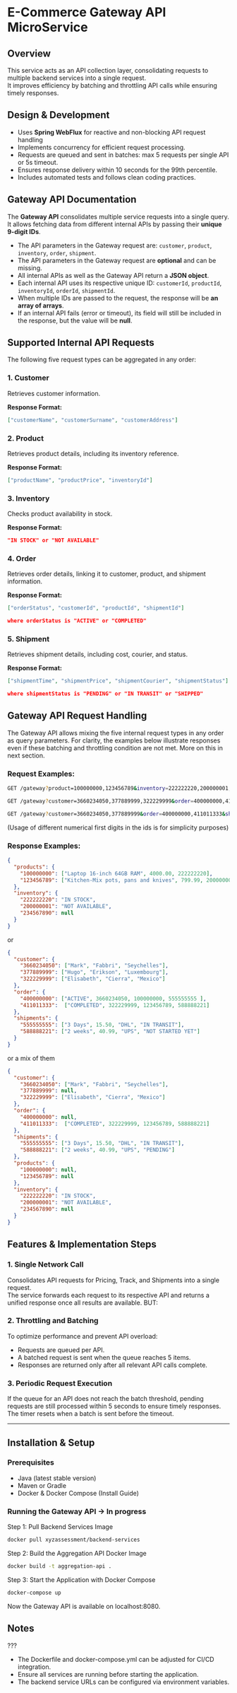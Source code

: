 # E-Commerce Gateway API MicroService

## Overview

This service acts as an API collection layer, consolidating requests to multiple backend services into a single request.  
It improves efficiency by batching and throttling API calls while ensuring timely responses.  

## Design & Development

- Uses **Spring WebFlux** for reactive and non-blocking API request handling
- Implements concurrency for efficient request processing.
- Requests are queued and sent in batches: max 5 requests per single API or 5s timeout.
- Ensures response delivery within 10 seconds for the 99th percentile.
- Includes automated tests and follows clean coding practices.

## Gateway API Documentation

The **Gateway API** consolidates multiple service requests into a single query.  
It allows fetching data from different internal APIs by passing their **unique 9-digit IDs**.

- The API parameters in the Gateway request are: `customer`, `product`, `inventory`, `order`, `shipment`.
- The API parameters in the Gateway request are **optional** and can be missing.
- All internal APIs as well as the Gateway API return a **JSON object**.
- Each internal API uses its respective unique ID: `customerId`, `productId`, `inventoryId`, `orderId`, `shipmentId`.
- When multiple IDs are passed to the request, the response will be **an array of arrays**.
- If an internal API fails (error or timeout), its field will still be included in the response, but the value will be **null**.

## Supported Internal API Requests
The following five request types can be aggregated in any order:

### **1. Customer**
Retrieves customer information.

**Response Format:**
```json
["customerName", "customerSurname", "customerAddress"]
```

### **2. Product**
Retrieves product details, including its inventory reference.

**Response Format:**
```json
["productName", "productPrice", "inventoryId"]
```

### **3. Inventory**
Checks product availability in stock.

**Response Format:**
```json
"IN STOCK" or "NOT AVAILABLE"
```

### **4. Order**
Retrieves order details, linking it to customer, product, and shipment information.

**Response Format:**
```json
["orderStatus", "customerId", "productId", "shipmentId"]

where orderStatus is "ACTIVE" or "COMPLETED"

```

### **5. Shipment**
Retrieves shipment details, including cost, courier, and status.

**Response Format:**
```json
["shipmentTime", "shipmentPrice", "shipmentCourier", "shipmentStatus"]

where shipmentStatus is "PENDING" or "IN TRANSIT" or "SHIPPED"

```

## Gateway API Request Handling

The Gateway API allows mixing the five internal request types in any order as query parameters.
For clarity, the examples below illustrate responses even if these batching and throttling condition are not met.
More on this in next section.

### Request Examples:

```sh
GET /gateway?product=100000000,123456789&inventory=222222220,200000001,234567890

GET /gateway?customer=3660234050,377889999,322229999&order=400000000,411011333&shipment=555555555,588888221

GET /gateway?customer=3660234050,377889999&order=400000000,411011333&shipment=555555555,588888221&product=100000000,123456789,123456700&inventory=222222220,200000001
```
(Usage of different numerical first digits in the ids is for simplicity purposes)


### Response Examples:
```json
{
  "products": {
    "100000000": ["Laptop 16-inch 64GB RAM", 4000.00, 222222220], 
    "123456789": ["Kitchen-Mix pots, pans and knives", 799.99, 200000001]
  },
  "inventory": {
    "222222220": "IN STOCK",
    "200000001": "NOT AVAILABLE",
    "234567890": null
  }
}
```

or
```json
{
  "customer": {
    "3660234050": ["Mark", "Fabbri", "Seychelles"],
    "377889999": ["Hugo", "Erikson", "Luxembourg"],
    "322229999": ["Elisabeth", "Cierra", "Mexico"]
  },
  "order": {
    "400000000": ["ACTIVE", 3660234050, 100000000, 555555555 ],
    "411011333":  ["COMPLETED", 322229999, 123456789, 588888221]
  },
  "shipments": {
    "555555555": ["3 Days", 15.50, "DHL", "IN TRANSIT"],
    "588888221": ["2 weeks", 40.99, "UPS", "NOT STARTED YET"]
  }
}
```

or a mix of them
```json
{
  "customer": {
    "3660234050": ["Mark", "Fabbri", "Seychelles"],
    "377889999": null,
    "322229999": ["Elisabeth", "Cierra", "Mexico"]
  },
  "order": {
    "400000000": null,
    "411011333":  ["COMPLETED", 322229999, 123456789, 588888221]
  },
  "shipments": {
    "555555555": ["3 Days", 15.50, "DHL", "IN TRANSIT"],
    "588888221": ["2 weeks", 40.99, "UPS", "PENDING"]
  },
  "products": {
    "100000000": null,
    "123456789": null
  },
  "inventory": {
    "222222220": "IN STOCK",
    "200000001": "NOT AVAILABLE",
    "234567890": null
  }
}
```

## Features & Implementation Steps

### 1. Single Network Call

Consolidates API requests for Pricing, Track, and Shipments into a single request.  
The service forwards each request to its respective API and returns a unified response once all results are available.
BUT:

### 2. Throttling and Batching

To optimize performance and prevent API overload:

- Requests are queued per API.
- A batched request is sent when the queue reaches 5 items.
- Responses are returned only after all relevant API calls complete.

### 3. Periodic Request Execution

If the queue for an API does not reach the batch threshold, pending requests are still processed within 5 seconds to ensure timely responses.  
The timer resets when a batch is sent before the timeout.

---

## Installation & Setup

### Prerequisites

- Java (latest stable version)
- Maven or Gradle
- Docker & Docker Compose (Install Guide)

### Running the Gateway API -> In progress

Step 1: Pull Backend Services Image

```bash
docker pull xyzassessment/backend-services
```

Step 2: Build the Aggregation API Docker Image

```bash
docker build -t aggregation-api .
```

Step 3: Start the Application with Docker Compose

```bash
docker-compose up
```

Now the Gateway API is available on localhost:8080.

## Notes


??? 
- The Dockerfile and docker-compose.yml can be adjusted for CI/CD integration.
- Ensure all services are running before starting the application.
- The backend service URLs can be configured via environment variables.